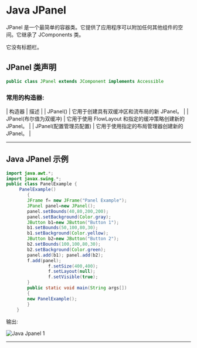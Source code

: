 # Java JPanel



JPanel 是一个最简单的容器类。它提供了应用程序可以附加任何其他组件的空间。它继承了 JComponents 类。

它没有标题栏。

## JPanel 类声明

```java
public class JPanel extends JComponent implements Accessible

```

### 常用的构造器:

| 构造器 | 描述 |
| JPanel() | 它用于创建具有双缓冲区和流布局的新 JPanel。 |
| JPanel(布尔值为双缓冲) | 它用于使用 FlowLayout 和指定的缓冲策略创建新的 JPanel。 |
| JPanel(配置管理员配置) | 它用于使用指定的布局管理器创建新的 JPanel。 |

* * *

## Java JPanel 示例

```java
import java.awt.*;
import javax.swing.*;
public class PanelExample {
	 PanelExample()
	    {
	    JFrame f= new JFrame("Panel Example");  
	    JPanel panel=new JPanel();
	    panel.setBounds(40,80,200,200);  
	    panel.setBackground(Color.gray);
	    JButton b1=new JButton("Button 1");   
	    b1.setBounds(50,100,80,30);  
	    b1.setBackground(Color.yellow); 
	    JButton b2=new JButton("Button 2"); 
	    b2.setBounds(100,100,80,30);  
	    b2.setBackground(Color.green); 
	    panel.add(b1); panel.add(b2);
	    f.add(panel);
                f.setSize(400,400);  
                f.setLayout(null);  
                f.setVisible(true);  
	    }
	    public static void main(String args[])
	    {
	    new PanelExample();
	    }
	}

```

输出:

![Java Jpanel 1](../img/9823802774c6b1dfa73f147d6ed54425.png)

* * *